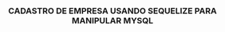 <!--CREATE USER 'luan'@'localhost' IDENTIFIED BY 'info2k21';
ALTER USER 'luan'@'localhost' IDENTIFIED WITH mysql_native_password BY 'info2k21';
GRANT ALL PRIVILEGES ON * . * TO 'luan'@'localhost';
flush privileges;


create database node_tarefas;

use node_tarefas;

SELECT * FROM tasks;	

drop table tasks; -->


<h3 align="center">CADASTRO DE EMPRESA USANDO SEQUELIZE PARA MANIPULAR MYSQL</h3>

